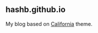 hashb.github.io
---------------

My blog based on [California](https://github.com/hashb/california) theme.
